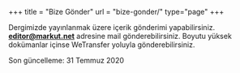 +++
title = "Bize Gönder"
url = "bize-gonder/"
type="page"
+++

Dergimizde yayınlanmak üzere içerik gönderimi yapabilirsiniz. **editor@markut.net** adresine mail gönderebilirsiniz. Boyutu yüksek dokümanlar içinse WeTransfer yoluyla gönderebilirsiniz.

Son güncelleme: 31 Temmuz 2020
